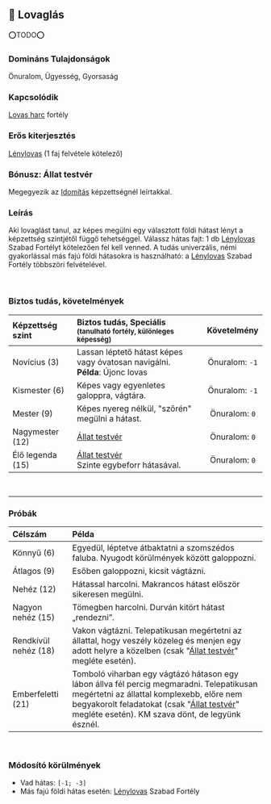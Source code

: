 ## 🔵 Lovaglás

⭕TODO⭕

### Domináns Tulajdonságok

Önuralom, Ügyesség, Gyorsaság

### Kapcsolódik

[Lovas harc](../fortelyok.harci/lovas_harc.md) fortély

### Erős kiterjesztés

[Lénylovas](../fortelyok.szabad/lenylovas.md) (1 faj felvétele kötelező)

### Bónusz: Állat testvér

Megegyezik az [Idomítás](../kepzettsegek.szekunder/idomitas.md#b%C3%B3nusz-%C3%A1llat-testv%C3%A9r) képzettségnél leírtakkal.

### Leírás

Aki lovaglást tanul, az képes megülni egy választott földi hátast lényt a képzettség szintjétől függő tehetséggel. Válassz hátas fajt: 1 db [Lénylovas](../fortelyok.szabad/lenylovas.md) Szabad Fortélyt kötelezően fel kell venned. A tudás univerzális, némi gyakorlással más fajú földi hátasokra is használható: a [Lénylovas](../fortelyok.szabad/lenylovas.md) Szabad Fortély többszöri felvételével.

<br />

### Biztos tudás, követelmények

| Képzettség szint | Biztos tudás, Speciális <br /><sub>(tanulható fortély, különleges  képesség)</sub>   |     Követelmény     |
| :--------------- | :----------------------------------------------------------------------------------- | :-----------------: |
| Novícius (3)     | Lassan léptető hátast képes vagy óvatosan navigálni.<br />**Példa**: Újonc lovas     | Önuralom:&nbsp;`-1` |
| Kismester (6)    | Képes vagy egyenletes galoppra, vágtára.                                             | Önuralom:&nbsp;`-1` |
| Mester (9)       | Képes nyereg nélkül, "szőrén" megülni a hátast.                                      | Önuralom:&nbsp;`0`  |
| Nagymester (12)  | [Állat testvér](#b%C3%B3nusz-%C3%A1llat-testv%C3%A9r)                                | Önuralom:&nbsp;`0`  |
| Élő legenda (15) | [Állat testvér](#b%C3%B3nusz-%C3%A1llat-testv%C3%A9r)<br>Szinte egybeforr hátasával. | Önuralom:&nbsp;`0`  |

<br />

---
### Próbák

| Célszám              | Példa                                                                                                                                                                                                                                                                           |
| :------------------- | :------------------------------------------------------------------------------------------------------------------------------------------------------------------------------------------------------------------------------------------------------------------------------ |
| Könnyű       (6)     | Egyedül, léptetve átbaktatni a szomszédos faluba. Nyugodt körülmények között galoppozni.                                                                                                                                                                                        |
| Átlagos      (9)     | Esőben galoppozni, kicsit vágtázni.                                                                                                                                                                                                                                             |
| Nehéz        (12)    | Hátassal harcolni. Makrancos hátast először sikeresen megülni.                                                                                                                                                                                                                  |
| Nagyon nehéz (15)    | Tömegben harcolni. Durván kitört hátast „rendezni”.                                                                                                                                                                                                                             |
| Rendkívül nehéz (18) | Vakon vágtázni. Telepatikusan megértetni az állattal, hogy veszély közeleg és menjen egy adott helyre a közelben (csak "[Állat testvér](#b%C3%B3nusz-%C3%A1llat-testv%C3%A9r)" megléte esetén).                                                                                 |
| Emberfeletti (21)    | Tomboló viharban egy vágtázó hátason egy lábon állva fél percig megmaradni. Telepatikusan megértetni az állattal komplexebb, előre nem begyakorolt feladatokat (csak "[Állat testvér](#b%C3%B3nusz-%C3%A1llat-testv%C3%A9r)" megléte esetén). KM szava dönt, de legyünk észnél. |

<br />

### Módosító körülmények

- Vad hátas: `[-1; -3]`
- Más fajú földi hátas esetén: [Lénylovas](../fortelyok.szabad/lenylovas.md) Szabad Fortély
